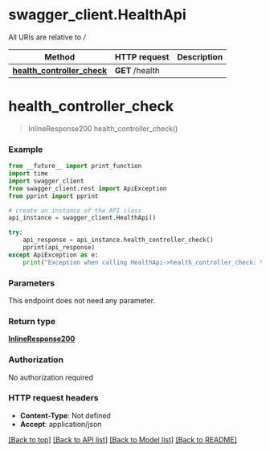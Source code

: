 # swagger_client.HealthApi

All URIs are relative to */*

Method | HTTP request | Description
------------- | ------------- | -------------
[**health_controller_check**](HealthApi.md#health_controller_check) | **GET** /health | 

# **health_controller_check**
> InlineResponse200 health_controller_check()



### Example
```python
from __future__ import print_function
import time
import swagger_client
from swagger_client.rest import ApiException
from pprint import pprint

# create an instance of the API class
api_instance = swagger_client.HealthApi()

try:
    api_response = api_instance.health_controller_check()
    pprint(api_response)
except ApiException as e:
    print("Exception when calling HealthApi->health_controller_check: %s\n" % e)
```

### Parameters
This endpoint does not need any parameter.

### Return type

[**InlineResponse200**](InlineResponse200.md)

### Authorization

No authorization required

### HTTP request headers

 - **Content-Type**: Not defined
 - **Accept**: application/json

[[Back to top]](#) [[Back to API list]](../README.md#documentation-for-api-endpoints) [[Back to Model list]](../README.md#documentation-for-models) [[Back to README]](../README.md)

